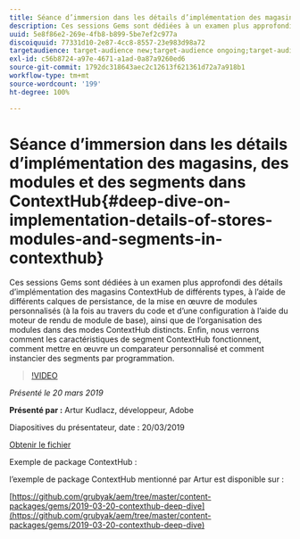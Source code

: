 ```yaml
---
title: Séance d’immersion dans les détails d’implémentation des magasins, des modules et des segments dans ContextHub
description: Ces sessions Gems sont dédiées à un examen plus approfondi des détails d’implémentation des magasins ContextHub de différents types, à l’aide de différents calques de persistance, de la mise en œuvre de modules personnalisés (à la fois au travers du code et d’une configuration à l’aide du moteur de rendu de module de base), ainsi que de l’organisation des modules dans des modes ContextHub distincts. Enfin, nous verrons comment les caractéristiques de segment ContextHub fonctionnent, comment mettre en œuvre un comparateur personnalisé et comment instancier des segments par programmation.
uuid: 5e8f86e2-269e-4fb8-b899-5be7ef2c977a
discoiquuid: 77331d10-2e87-4cc8-8557-23e983d98a72
targetaudience: target-audience new;target-audience ongoing;target-audience upgrader
exl-id: c56b8724-a97e-4671-a1ad-0a87a9260ed6
source-git-commit: 1792dc318643aec2c12613f621361d72a7a918b1
workflow-type: tm+mt
source-wordcount: '199'
ht-degree: 100%

---
```


# Séance d’immersion dans les détails d’implémentation des magasins, des modules et des segments dans ContextHub{#deep-dive-on-implementation-details-of-stores-modules-and-segments-in-contexthub}

Ces sessions Gems sont dédiées à un examen plus approfondi des détails d’implémentation des magasins ContextHub de différents types, à l’aide de différents calques de persistance, de la mise en œuvre de modules personnalisés (à la fois au travers du code et d’une configuration à l’aide du moteur de rendu de module de base), ainsi que de l’organisation des modules dans des modes ContextHub distincts. Enfin, nous verrons comment les caractéristiques de segment ContextHub fonctionnent, comment mettre en œuvre un comparateur personnalisé et comment instancier des segments par programmation.

>[!VIDEO](https://video.tv.adobe.com/v/27010/?quality=9)

*Présenté le 20 mars 2019*

**Présenté par :** Artur Kudlacz, développeur, Adobe

Diapositives du présentateur, date : 20/03/2019

[Obtenir le fichier](assets/aem-gems-contexthubdeepdive-03202019.pdf)

Exemple de package ContextHub :

l’exemple de package ContextHub mentionné par Artur est disponible sur :

[https://github.com/grubyak/aem/tree/master/content-packages/gems/2019-03-20-contexthub-deep-dive](https://github.com/grubyak/aem/tree/master/content-packages/gems/2019-03-20-contexthub-deep-dive)
